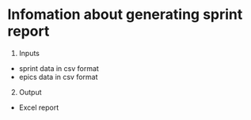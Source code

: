 # Infomation about generating sprint report
1. Inputs
  * sprint data in csv format
  * epics data in csv format
2. Output
  * Excel report
